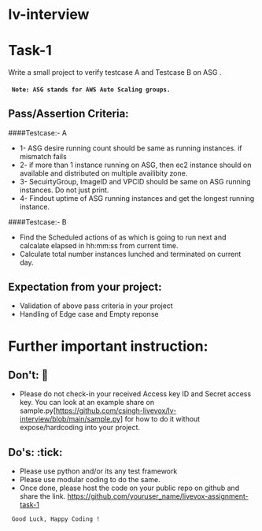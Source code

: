 # lv-interview

# Task-1
Write a small project to verify testcase A and Testcase B on ASG . 
#### ``` Note: ASG stands for AWS Auto Scaling groups.```
## Pass/Assertion Criteria:

####Testcase:- A
 * 1- ASG desire running count should be same as running instances. if mismatch fails
 * 2- if more than 1 instance running on ASG, then ec2 instance should on available and distributed on multiple availibity zone. 
 * 3- SecuirtyGroup, ImageID and VPCID should be same on ASG running instances. Do not just print.
 * 4- Findout uptime of ASG running instances and get the longest running instance.

####Testcase:- B
 * Find the Scheduled actions of as which is going to run next and calcalate elapsed in hh:mm:ss from current time.
 * Calculate total number instances lunched and terminated on current day.


## Expectation from your project:
 * Validation of above pass criteria in your project
 * Handling of Edge case and Empty reponse
 

# Further important instruction:

##  Don't: :no_entry_sign:
* Please do not check-in your received Access key ID and Secret access key. You can look at an example share on sample.py[https://github.com/csingh-livevox/lv-interview/blob/main/sample.py] for how to do it without expose/hardcoding into your project.

## Do's: :tick:
* Please use python and/or its any test framework
* Please use modular coding to do the same.
* Once done, please host the code on your public repo on github and share the link.
https://github.com/youruser_name/livevox-assignment-task-1                                                           

``` Good Luck, Happy Coding !```
